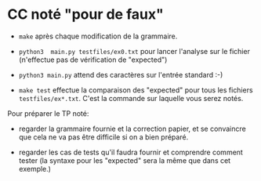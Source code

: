 # CC noté "pour de faux"

* `make` après chaque modification de la grammaire.

* `python3  main.py testfiles/ex0.txt` pour lancer l'analyse sur le
  fichier (n'effectue pas de vérification de "expected")

* `python3 main.py` attend des caractères sur l'entrée standard :-)

* `make test` effectue la comparaison des "expected" pour tous les
  fichiers `testfiles/ex*.txt`. C'est la commande sur laquelle vous
  serez notés.


Pour préparer le TP noté:

* regarder la grammaire fournie et la correction papier, et se
  convaincre que cela ne va pas être difficile si on a bien préparé.

* regarder les cas de tests qu'il faudra fournir et comprendre comment
  tester (la syntaxe pour les "expected" sera la même que dans cet exemple.)
